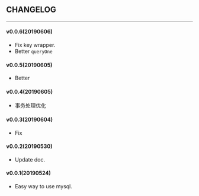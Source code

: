 ## CHANGELOG
---

#### v0.0.6(20190606)

* Fix key wrapper.
* Better `queryOne`

#### v0.0.5(20190605)

* Better

#### v0.0.4(20190605)

* 事务处理优化

#### v0.0.3(20190604)

* Fix

#### v0.0.2(20190530)

* Update doc.

#### v0.0.1(20190524)

* Easy way to use mysql.
